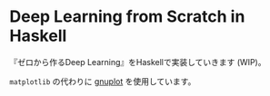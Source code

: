 # Deep Learning from Scratch in Haskell

『ゼロから作るDeep Learning』をHaskellで実装していきます (WIP)。

`matplotlib` の代わりに [gnuplot](https://hackage.haskell.org/package/gnuplot) を使用しています。
